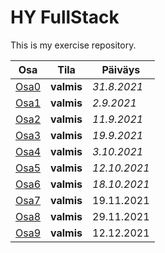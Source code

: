 # HY FullStack

This is my exercise repository. 

| Osa          | Tila      | Päiväys   |
|---------     | --------  | ------    |
| [Osa0](/osa0)|**valmis** | *31.8.2021* |
| [Osa1](/osa1)|**valmis**| *2.9.2021*   |
| [Osa2](/osa2)|**valmis**| *11.9.2021* |
| [Osa3](https://github.com/kosvi/HY_puhelinluettelo)|**valmis**| *19.9.2021* |
| [Osa4](https://github.com/kosvi/HY_blogilista)|**valmis**| *3.10.2021* |
| [Osa5](https://github.com/kosvi/HY_blogfront)|**valmis**| *12.10.2021* |
| [Osa6](/osa6)|**valmis**| *18.10.2021* |
| [Osa7](/osa7)|**valmis**| 19.11.2021 |
| [Osa8](/osa8)|**valmis**| 29.11.2021 |
| [Osa9](/osa9)|**valmis**| 12.12.2021 |
